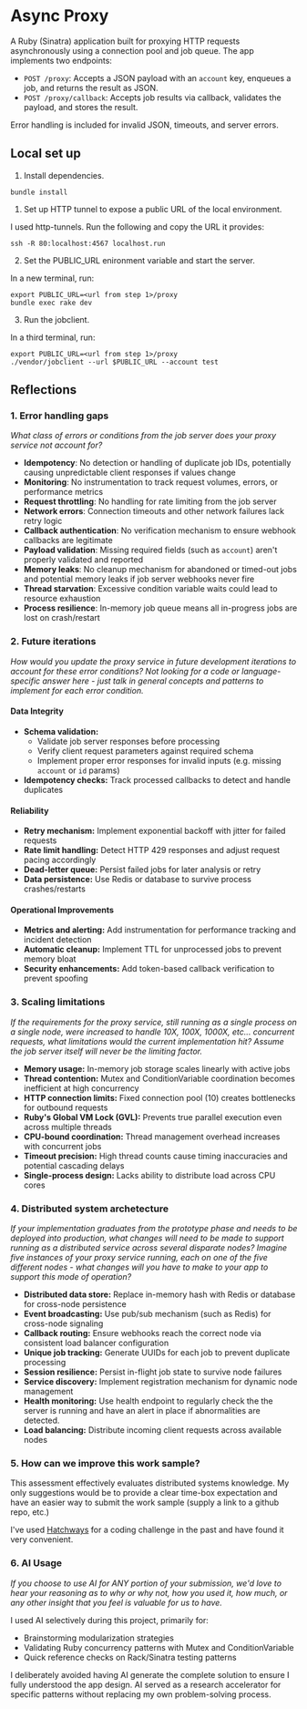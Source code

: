 # Async Proxy

A Ruby (Sinatra) application built for proxying HTTP requests asynchronously using a connection pool and job queue. The app implements two endpoints:

- `POST /proxy`: Accepts a JSON payload with an `account` key, enqueues a job, and returns the result as JSON.
- `POST /proxy/callback`: Accepts job results via callback, validates the payload, and stores the result.

Error handling is included for invalid JSON, timeouts, and server errors.

## Local set up

1. Install dependencies.

```
bundle install
```

1. Set up HTTP tunnel to expose a public URL of the local environment.

I used http-tunnels. Run the following and copy the URL it provides:

```
ssh -R 80:localhost:4567 localhost.run
```

2. Set the PUBLIC_URL enironment variable and start the server.

In a new terminal, run:

```
export PUBLIC_URL=<url from step 1>/proxy
bundle exec rake dev
```

3. Run the jobclient.

In a third terminal, run:

```
export PUBLIC_URL=<url from step 1>/proxy
./vendor/jobclient --url $PUBLIC_URL --account test
```

## Reflections

### 1. Error handling gaps
_What class of errors or conditions from the job server does your proxy service not account
for?_

* **Idempotency**: No detection or handling of duplicate job IDs, potentially causing unpredictable client responses if values change
* **Monitoring**: No instrumentation to track request volumes, errors, or performance metrics
* **Request throttling**: No handling for rate limiting from the job server
* **Network errors**: Connection timeouts and other network failures lack retry logic
* **Callback authentication**: No verification mechanism to ensure webhook callbacks are legitimate
* **Payload validation**: Missing required fields (such as `account`) aren't properly validated and reported
* **Memory leaks**: No cleanup mechanism for abandoned or timed-out jobs and potential memory leaks if job server webhooks never fire
* **Thread starvation**: Excessive condition variable waits could lead to resource exhaustion
* **Process resilience**: In-memory job queue means all in-progress jobs are lost on crash/restart

### 2. Future iterations
_How would you update the proxy service in future development iterations to account for
these error conditions? Not looking for a code or language-specific answer here - just talk in
general concepts and patterns to implement for each error condition._

#### Data Integrity
* **Schema validation:**
  * Validate job server responses before processing
  * Verify client request parameters against required schema
  * Implement proper error responses for invalid inputs (e.g. missing `account` or `id` params)
* **Idempotency checks:** Track processed callbacks to detect and handle duplicates

#### Reliability
* **Retry mechanism:** Implement exponential backoff with jitter for failed requests
* **Rate limit handling:** Detect HTTP 429 responses and adjust request pacing accordingly
* **Dead-letter queue:** Persist failed jobs for later analysis or retry
* **Data persistence:** Use Redis or database to survive process crashes/restarts

#### Operational Improvements
* **Metrics and alerting:** Add instrumentation for performance tracking and incident detection
* **Automatic cleanup:** Implement TTL for unprocessed jobs to prevent memory bloat
* **Security enhancements:** Add token-based callback verification to prevent spoofing

### 3. Scaling limitations
_If the requirements for the proxy service, still running as a single process on a single node,
were increased to handle 10X, 100X, 1000X, etc... concurrent requests, what limitations
would the current implementation hit? Assume the job server itself will never be the limiting
factor._

* **Memory usage:** In-memory job storage scales linearly with active jobs
* **Thread contention:** Mutex and ConditionVariable coordination becomes inefficient at high concurrency
* **HTTP connection limits:** Fixed connection pool (10) creates bottlenecks for outbound requests
* **Ruby's Global VM Lock (GVL):** Prevents true parallel execution even across multiple threads
* **CPU-bound coordination:** Thread management overhead increases with concurrent jobs
* **Timeout precision:** High thread counts cause timing inaccuracies and potential cascading delays
* **Single-process design:** Lacks ability to distribute load across CPU cores

### 4. Distributed system archetecture
_If your implementation graduates from the prototype phase and needs to be deployed into
production, what changes will need to be made to support running as a distributed service
across several disparate nodes? Imagine five instances of your proxy service running, each
on one of the five different nodes - what changes will you have to make to your app to
support this mode of operation?_

* **Distributed data store:** Replace in-memory hash with Redis or database for cross-node persistence
* **Event broadcasting:** Use pub/sub mechanism (such as Redis) for cross-node signaling
* **Callback routing:** Ensure webhooks reach the correct node via consistent load balancer configuration
* **Unique job tracking:** Generate UUIDs for each job to prevent duplicate processing
* **Session resilience:** Persist in-flight job state to survive node failures
* **Service discovery:** Implement registration mechanism for dynamic node management
* **Health monitoring:** Use health endpoint to regularly check the the server is running and have an alert in place if abnormalities are detected.
* **Load balancing:** Distribute incoming client requests across available nodes

### 5. How can we improve this work sample?
This assessment effectively evaluates distributed systems knowledge. My only suggestions would be to provide a clear time-box expectation and have an easier way to submit the work sample (supply a link to a github repo, etc.)

I've used [Hatchways](https://www.hatchways.io/) for a coding challenge in the past and have found it very convenient.

### 6. AI Usage
_If you choose to use AI for ANY portion of your submission, we'd love to hear your reasoning
as to why or why not, how you used it, how much, or any other insight that you feel is
valuable for us to have._

I used AI selectively during this project, primarily for:

* Brainstorming modularization strategies
* Validating Ruby concurrency patterns with Mutex and ConditionVariable
* Quick reference checks on Rack/Sinatra testing patterns

I deliberately avoided having AI generate the complete solution to ensure I fully understood the app design. AI served as a research accelerator for specific patterns without replacing my own problem-solving process.
